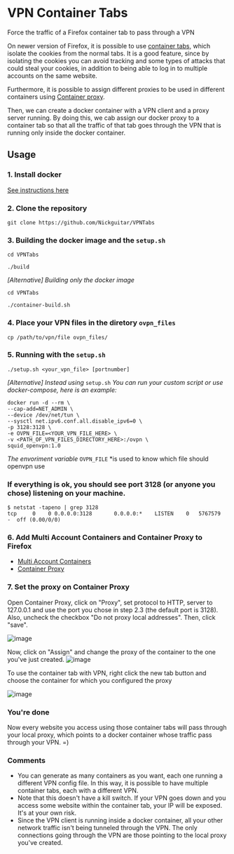 # VPN Container Tabs
Force the traffic of a Firefox container tab to pass through a VPN

On newer version of Firefox, it is possible to use [container tabs](https://support.mozilla.org/en-US/kb/containers), which isolate the cookies from the normal tabs. It is a good feature, since by isolating the cookies you can avoid tracking and some types of attacks that could steal your cookies, in addition to being able to log in to multiple accounts on the same website.

Furthermore, it is possible to assign different proxies to be used in different containers using [Container proxy](https://addons.mozilla.org/en-US/firefox/addon/container-proxy/).

Then, we can create a docker container with a VPN client and a proxy server running. By doing this, we cab assign our docker proxy to a container tab so that all the traffic of that tab goes through the VPN that is running only inside the docker container.

## Usage


### 1. Install docker
[See instructions here](https://docs.docker.com/engine/install/)

### 2. Clone the repository
```
git clone https://github.com/Nickguitar/VPNTabs
```
### 3. Building the docker image and the `setup.sh`
```
cd VPNTabs
```
```
./build
```
*[Alternative] Building only the docker image*
```
cd VPNTabs
```
```
./container-build.sh
```
### 4. Place your VPN files in the diretory `ovpn_files`
```
cp /path/to/vpn/file ovpn_files/
```

### 5. Running with the `setup.sh`
```
./setup.sh <your_vpn_file> [portnumber]
```
*[Alternative] Instead using* `setup.sh` *You can run your custom script or use docker-compose, here is an example:*
```
docker run -d --rm \
--cap-add=NET_ADMIN \
--device /dev/net/tun \
--sysctl net.ipv6.conf.all.disable_ipv6=0 \
-p 3128:3128 \
-e OVPN_FILE=<YOUR_VPN_FILE_HERE> \
-v <PATH_OF_VPN_FILES_DIRECTORY_HERE>:/ovpn \
squid_openvpn:1.0
```
*The envoriment variable* `OVPN_FILE` *is used to know which file should openvpn use


### If everything is ok, you should see port 3128 (or anyone you chose) listening on your machine.
```
$ netstat -tapeno | grep 3128
tcp     0    0 0.0.0.0:3128       0.0.0.0:*    LISTEN    0   5767579  -  off (0.00/0/0)
```

### 6. Add Multi Account Containers and Container Proxy to Firefox

- [Multi Account Containers](https://addons.mozilla.org/en-US/firefox/addon/multi-account-containers/)
- [Container Proxy](https://addons.mozilla.org/en-US/firefox/addon/container-proxy/) 

### 7. Set the proxy on Container Proxy
Open Container Proxy, click on "Proxy", set protocol to HTTP, server to 127.0.0.1 and use the port you chose in step 2.3 (the default port is 3128). Also, uncheck the checkbox "Do not proxy local addresses". Then, click "save".

![image](https://user-images.githubusercontent.com/3837916/136625420-925f7d61-41c1-4b41-aa41-abea137475b7.png)

Now, click on "Assign" and change the proxy of the container to the one you've just created.
![image](https://user-images.githubusercontent.com/3837916/136626051-4b05ea82-bae4-427e-875b-4b959308d6e9.png)


To use the container tab with VPN, right click the new tab button and choose the container for which you configured the proxy

![image](https://user-images.githubusercontent.com/3837916/136625934-b389fba1-db40-43a2-9066-92e1bd657555.png)


### You're done

Now every website you access using those container tabs will pass through your local proxy, which points to a docker container whose traffic pass through your VPN. =)

### Comments

- You can generate as many containers as you want, each one running a different VPN config file. In this way, it is possible to have multiple container tabs, each with a different VPN.
- Note that this doesn't have a kill switch. If your VPN goes down and you access some website within the container tab, your IP will be exposed. It's at your own risk.
- Since the VPN client is running inside a docker container, all your other network traffic isn't being tunneled through the VPN. The only connections going through the VPN are those pointing to the local proxy you've created.
